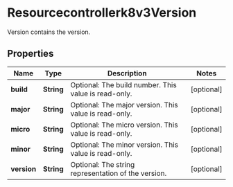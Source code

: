 

# Resourcecontrollerk8v3Version

Version contains the version.

## Properties

| Name | Type | Description | Notes |
|------------ | ------------- | ------------- | -------------|
|**build** | **String** | Optional: The build number. This value is read-only. |  [optional] |
|**major** | **String** | Optional: The major version. This value is read-only. |  [optional] |
|**micro** | **String** | Optional: The micro version. This value is read-only. |  [optional] |
|**minor** | **String** | Optional: The minor version. This value is read-only. |  [optional] |
|**version** | **String** | Optional: The string representation of the version. |  [optional] |



